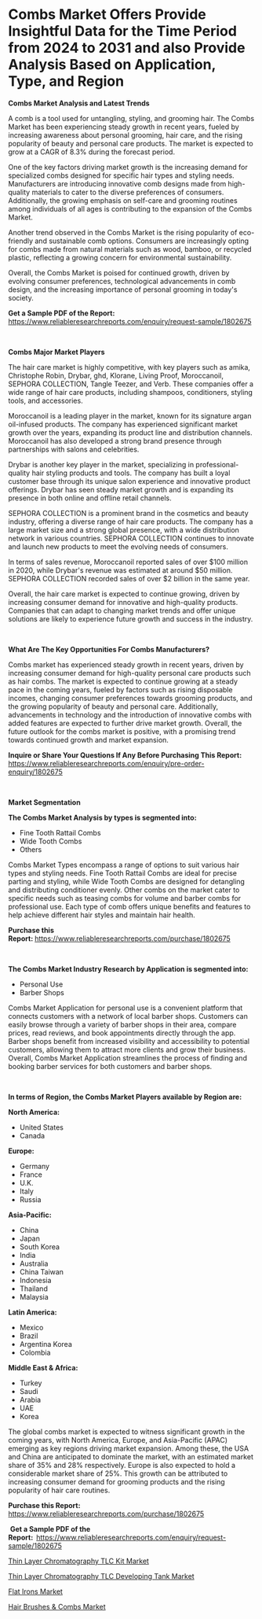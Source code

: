 <p><h1>Combs Market Offers Provide Insightful Data for the Time Period from 2024 to 2031 and also Provide Analysis Based on Application, Type, and Region</h1></p><p><strong>Combs Market Analysis and Latest Trends</strong></p>
<p><p>A comb is a tool used for untangling, styling, and grooming hair. The Combs Market has been experiencing steady growth in recent years, fueled by increasing awareness about personal grooming, hair care, and the rising popularity of beauty and personal care products. The market is expected to grow at a CAGR of 8.3% during the forecast period.</p><p>One of the key factors driving market growth is the increasing demand for specialized combs designed for specific hair types and styling needs. Manufacturers are introducing innovative comb designs made from high-quality materials to cater to the diverse preferences of consumers. Additionally, the growing emphasis on self-care and grooming routines among individuals of all ages is contributing to the expansion of the Combs Market.</p><p>Another trend observed in the Combs Market is the rising popularity of eco-friendly and sustainable comb options. Consumers are increasingly opting for combs made from natural materials such as wood, bamboo, or recycled plastic, reflecting a growing concern for environmental sustainability.</p><p>Overall, the Combs Market is poised for continued growth, driven by evolving consumer preferences, technological advancements in comb design, and the increasing importance of personal grooming in today's society.</p></p>
<p><strong>Get a Sample PDF of the Report:&nbsp;</strong> <a href="https://www.reliableresearchreports.com/enquiry/request-sample/1802675">https://www.reliableresearchreports.com/enquiry/request-sample/1802675</a></p>
<p>&nbsp;</p>
<p><strong>Combs Major Market Players</strong></p>
<p><p>The hair care market is highly competitive, with key players such as amika, Christophe Robin, Drybar, ghd, Klorane, Living Proof, Moroccanoil, SEPHORA COLLECTION, Tangle Teezer, and Verb. These companies offer a wide range of hair care products, including shampoos, conditioners, styling tools, and accessories.</p><p>Moroccanoil is a leading player in the market, known for its signature argan oil-infused products. The company has experienced significant market growth over the years, expanding its product line and distribution channels. Moroccanoil has also developed a strong brand presence through partnerships with salons and celebrities.</p><p>Drybar is another key player in the market, specializing in professional-quality hair styling products and tools. The company has built a loyal customer base through its unique salon experience and innovative product offerings. Drybar has seen steady market growth and is expanding its presence in both online and offline retail channels.</p><p>SEPHORA COLLECTION is a prominent brand in the cosmetics and beauty industry, offering a diverse range of hair care products. The company has a large market size and a strong global presence, with a wide distribution network in various countries. SEPHORA COLLECTION continues to innovate and launch new products to meet the evolving needs of consumers.</p><p>In terms of sales revenue, Moroccanoil reported sales of over $100 million in 2020, while Drybar's revenue was estimated at around $50 million. SEPHORA COLLECTION recorded sales of over $2 billion in the same year.</p><p>Overall, the hair care market is expected to continue growing, driven by increasing consumer demand for innovative and high-quality products. Companies that can adapt to changing market trends and offer unique solutions are likely to experience future growth and success in the industry.</p></p>
<p>&nbsp;</p>
<p><strong>What Are The Key Opportunities For Combs Manufacturers?</strong></p>
<p><p>Combs market has experienced steady growth in recent years, driven by increasing consumer demand for high-quality personal care products such as hair combs. The market is expected to continue growing at a steady pace in the coming years, fueled by factors such as rising disposable incomes, changing consumer preferences towards grooming products, and the growing popularity of beauty and personal care. Additionally, advancements in technology and the introduction of innovative combs with added features are expected to further drive market growth. Overall, the future outlook for the combs market is positive, with a promising trend towards continued growth and market expansion.</p></p>
<p><strong>Inquire or Share Your Questions If Any Before Purchasing This Report:</strong> <a href="https://www.reliableresearchreports.com/enquiry/pre-order-enquiry/1802675">https://www.reliableresearchreports.com/enquiry/pre-order-enquiry/1802675</a></p>
<p>&nbsp;</p>
<p><strong>Market Segmentation</strong></p>
<p><strong>The Combs Market Analysis by types is segmented into:</strong></p>
<p><ul><li>Fine Tooth Rattail Combs</li><li>Wide Tooth Combs</li><li>Others</li></ul></p>
<p><p>Combs Market Types encompass a range of options to suit various hair types and styling needs. Fine Tooth Rattail Combs are ideal for precise parting and styling, while Wide Tooth Combs are designed for detangling and distributing conditioner evenly. Other combs on the market cater to specific needs such as teasing combs for volume and barber combs for professional use. Each type of comb offers unique benefits and features to help achieve different hair styles and maintain hair health.</p></p>
<p><strong>Purchase this Report:&nbsp;</strong><a href="https://www.reliableresearchreports.com/purchase/1802675">https://www.reliableresearchreports.com/purchase/1802675</a></p>
<p>&nbsp;</p>
<p><strong>The Combs Market Industry Research by Application is segmented into:</strong></p>
<p><ul><li>Personal Use</li><li>Barber Shops</li></ul></p>
<p><p>Combs Market Application for personal use is a convenient platform that connects customers with a network of local barber shops. Customers can easily browse through a variety of barber shops in their area, compare prices, read reviews, and book appointments directly through the app. Barber shops benefit from increased visibility and accessibility to potential customers, allowing them to attract more clients and grow their business. Overall, Combs Market Application streamlines the process of finding and booking barber services for both customers and barber shops.</p></p>
<p>&nbsp;</p>
<p><strong>In terms of Region, the Combs Market Players available by Region are:</strong></p>
<p>
    <p> <strong> North America: </strong>
        <ul>
            <li>United States</li>
            <li>Canada</li>
        </ul>
        </p> 
    <p> <strong> Europe: </strong>
        <ul>
            <li>Germany</li>
            <li>France</li>
            <li>U.K.</li>
            <li>Italy</li>
            <li>Russia</li>
        </ul>
        </p> 
    <p> <strong> Asia-Pacific: </strong>
        <ul>
            <li>China</li>
            <li>Japan</li>
            <li>South Korea</li>
            <li>India</li>
            <li>Australia</li>
            <li>China Taiwan</li>
            <li>Indonesia</li>
            <li>Thailand</li>
            <li>Malaysia</li>
        </ul>
        </p> 
    <p> <strong> Latin America: </strong>
        <ul>
            <li>Mexico</li>
            <li>Brazil</li>
            <li>Argentina Korea</li>
            <li>Colombia</li>
        </ul>
        </p> 
    <p> <strong> Middle East & Africa: </strong>
        <ul>
            <li>Turkey</li>
            <li>Saudi</li>
            <li>Arabia</li>
            <li>UAE</li>
            <li>Korea</li>
        </ul>
    </p>
    </p>
<p><p>The global combs market is expected to witness significant growth in the coming years, with North America, Europe, and Asia-Pacific (APAC) emerging as key regions driving market expansion. Among these, the USA and China are anticipated to dominate the market, with an estimated market share of 35% and 28% respectively. Europe is also expected to hold a considerable market share of 25%. This growth can be attributed to increasing consumer demand for grooming products and the rising popularity of hair care routines.</p></p>
<p><strong>Purchase this Report: </strong><a href="https://www.reliableresearchreports.com/purchase/1802675">https://www.reliableresearchreports.com/purchase/1802675</a></p>
<p>&nbsp;<strong>Get a Sample PDF of the Report:&nbsp;&nbsp;</strong><a href="https://www.reliableresearchreports.com/enquiry/request-sample/1802675">https://www.reliableresearchreports.com/enquiry/request-sample/1802675</a></p>
<p><strong></strong></p>
<p><p><a href="https://issuu.com/reportprime-2/docs/thin-layer-chromatography-tlc-kit-m_dcf89a9cc967ad">Thin Layer Chromatography TLC Kit Market</a></p><p><a href="https://issuu.com/reportprime-2/docs/thin-layer-chromatography-tlc-devel_b33c157b8070db">Thin Layer Chromatography TLC Developing Tank Market</a></p><p><a href="https://github.com/zjyglelu/Market-Research-Report-List-1/blob/main/flat-irons-market.md">Flat Irons Market</a></p><p><a href="https://github.com/mbisetmhermsr/Market-Research-Report-List-1/blob/main/hair-brushes-combs-market.md">Hair Brushes & Combs Market</a></p></p>